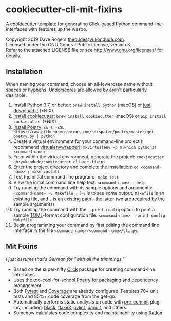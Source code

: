 # cookiecutter-cli-mit-fixins
A [cookiecutter](https://cookiecutter.readthedocs.io/en/latest/) template for generating
[Click](https://click.palletsprojects.com/)-based Python command line interfaces with
features up the wazoo.

Copyright 2019 Dave Rogers <thedude@yukondude.com>.  
Licensed under the GNU General Public License, version 3.  
Refer to the attached LICENSE file or see <http://www.gnu.org/licenses/> for details.

## Installation

When naming your command, choose an all-lowercase name without spaces or hyphens.
Underscores are allowed by aren't particularly desirable.

1. Install Python 3.7, or better: `brew install python` (macOS) or
[just download it](https://www.python.org/downloads/) (*NIX).
1. [Install cookiecutter]():
`brew install cookiecutter` (macOS) or `pip install cookiecutter` (*NIX)
1. [Install Poetry](https://poetry.eustace.io/docs/#installation):
`curl -sSL https://raw.githubusercontent.com/sdispater/poetry/master/get-poetry.py | python`
1. Create a virtual environment for your command-line project
(I recommend [virtualenvwrapper](https://virtualenvwrapper.readthedocs.io/en/latest/)):
`mkvirtualenv -p $(which python3) <command-name>`
1. From within the virtual environment, generate the project:
`cookiecutter gh:yukondude/cookiecutter-cli-mit-fixins`
1. Enter the project directory and complete the installation:
`cd <command-name> ; make install`
1. Test the initial command line program: ` make test`
1. View the initial command line help text: `<command-name> --help`
1. Try running the command with its sample options and arguments:
`<command-name> -v Makefile .`
(`-v` is to see some output, `Makefile` is an existing file, and `.` is an existing
path--the latter two are required by the sample arguments)
1. Try running the command with the `--print-config` option to print a sample
[TOML](https://github.com/toml-lang/toml)-format configuration file:
`<command-name> --print-config Makefile .`
1. Begin programming your command by first editing the command line interface in the
file `<command-name>/<command-name>/cli.py`.

## Mit Fixins

*I just assume that's German for "with all the trimmings."*

- Based on the super-nifty [Click](https://click.palletsprojects.com/) package for
creating command-line interfaces.
- Uses the too-cool-for-school [Poetry](https://poetry.eustace.io/) for packaging and
dependency management.
- Both [Pytest](https://docs.pytest.org/en/latest/) and
[Coverage](https://coverage.readthedocs.io/) are already configured.
Features 70+ unit tests and 85%+ code coverage from the get-go.
- Automatically performs static analysis on code with
[pre-commit](https://pre-commit.com/) plug-ins, including:
[black](https://pypi.org/project/black/), [flake8](http://flake8.pycqa.org/),
[pylint](https://www.pylint.org), [bandit](https://pypi.org/project/bandit/), and
others.
- Somehow calculates code complexity and maintainability using
[Radon](https://pypi.org/project/radon/).
